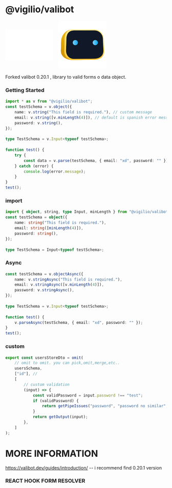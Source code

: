 # @vigilio/valibot

<div style="display:flex; gap:1rem;">
<img src="./logo.png" width="150" style="object-fit: contain"/>
<img src="./valibot.png" width="150" style="object-fit: cover"/>
</div>
<br/>
Forked valibot 0.20.1 , library to valid forms o data object.

### Getting Started

```ts
import * as v from "@vigilio/valibot";
const testSchema = v.object({
    name: v.string("This field is required."), // custom message
    email: v.string([v.minLength(4)]), // default is spanish error messagef
    password: v.string(),
});

type TestSchema = v.Input<typeof testSchema>;

function test() {
    try {
        const data = v.parse(testSchema, { email: "xd", password: "" }); //
    } catch (error) {
        console.log(error.message);
    }
}
test();
```

### import

```ts
import { object, string, type Input, minLength } from "@vigilio/valibot";
const testSchema = object({
    name: string("This field is required."),
    email: string([minLength(4)]),
    password: string(),
});

type TestSchema = Input<typeof testSchema>;
```

### Async

```ts
const testSchema = v.objectAsync({
    name: v.stringAsync("This field is required."),
    email: v.stringAsync([v.minLength(4)]),
    password: v.stringAsync(),
});

type TestSchema = v.Input<typeof testSchema>;

function test() {
    v.parseAsync(testSchema, { email: "xd", password: "" });
}
test();
```

### custom

```ts
export const usersStoreDto = omit(
    // omit to omit. you can pick,omit,merge,etc..
    usersSchema,
    ["id"], //
    [
        // custom validation
        (input) => {
            const validPassword = input.password !== "test";
            if (validPassword) {
                return getPipeIssues("password", "password no similar", input);
            }
            return getOutput(input);
        },
    ]
);
```

# MORE INFORMATION

https://valibot.dev/guides/introduction/ -- i recommend find 0.20.1 version

### REACT HOOK FORM RESOLVER

```

```